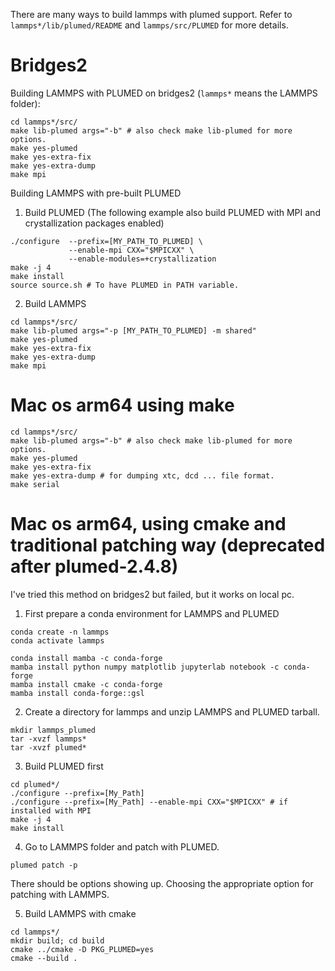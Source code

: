 There are many ways to build lammps with plumed support. Refer to `lammps*/lib/plumed/README` and `lammps/src/PLUMED` for more details.

# Bridges2
Building LAMMPS with PLUMED on bridges2 (`lammps*` means the LAMMPS folder):
```
cd lammps*/src/
make lib-plumed args="-b" # also check make lib-plumed for more options.
make yes-plumed
make yes-extra-fix
make yes-extra-dump
make mpi
```

Building LAMMPS with pre-built PLUMED
1. Build PLUMED (The following example also build PLUMED with MPI and crystallization packages enabled)
```
./configure  --prefix=[MY_PATH_TO_PLUMED] \
             --enable-mpi CXX="$MPICXX" \
             --enable-modules=+crystallization
make -j 4
make install
source source.sh # To have PLUMED in PATH variable.
```

2. Build LAMMPS
```
cd lammps*/src/
make lib-plumed args="-p [MY_PATH_TO_PLUMED] -m shared"
make yes-plumed
make yes-extra-fix
make yes-extra-dump
make mpi
```

# Mac os arm64 using make

```
cd lammps*/src/
make lib-plumed args="-b" # also check make lib-plumed for more options.
make yes-plumed
make yes-extra-fix
make yes-extra-dump # for dumping xtc, dcd ... file format.
make serial
```

# Mac os arm64, using cmake and traditional patching way (deprecated after plumed-2.4.8)
I've tried this method on bridges2 but failed, but it works on local pc.
1. First prepare a conda environment for LAMMPS and PLUMED
```
conda create -n lammps
conda activate lammps

conda install mamba -c conda-forge
mamba install python numpy matplotlib jupyterlab notebook -c conda-forge
mamba install cmake -c conda-forge
mamba install conda-forge::gsl
```

2. Create a directory for lammps and unzip LAMMPS and PLUMED tarball.
```
mkdir lammps_plumed
tar -xvzf lammps*
tar -xvzf plumed*
```

3. Build PLUMED first
```
cd plumed*/
./configure --prefix=[My_Path]
./configure --prefix=[My_Path] --enable-mpi CXX="$MPICXX" # if installed with MPI
make -j 4
make install
```

4. Go to LAMMPS folder and patch with PLUMED.
```
plumed patch -p
```
There should be options showing up. Choosing the appropriate option for patching with LAMMPS.

5. Build LAMMPS with cmake
```
cd lammps*/
mkdir build; cd build
cmake ../cmake -D PKG_PLUMED=yes
cmake --build .
```

